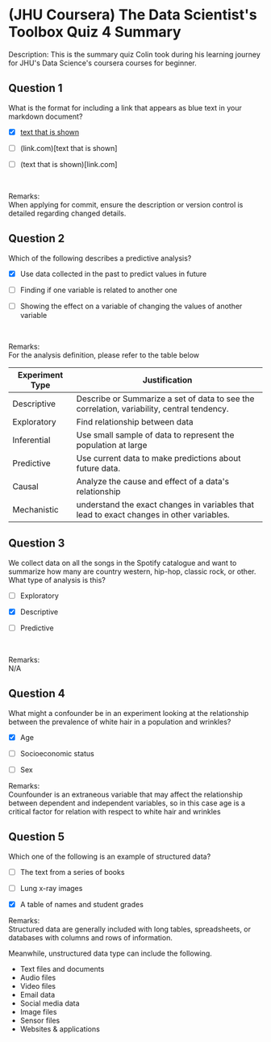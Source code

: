 # (JHU Coursera) The Data Scientist's Toolbox Quiz 4 Summary

Description: This is the summary quiz Colin took during his learning journey for JHU's Data Science's coursera courses for beginner.

Question 1
----------
What is the format for including a link that appears as blue text in your markdown document?

- [x] [text that is shown](link.com)

- [ ] (link.com)[text that is shown]

- [ ] (text that is shown)[link.com]
</br>

Remarks: </br>
When applying for commit, ensure the description or version control is detailed regarding changed details.

Question 2
----------
Which of the following describes a predictive analysis?

- [x] Use data collected in the past to predict values in future

- [ ] Finding if one variable is related to another one

- [ ] Showing the effect on a variable of changing the values of another variable
</br>

Remarks: </br>
For the analysis definition, please refer to the table below </br>

Experiment Type | Justification
--- | --- 
Descriptive | Describe or Summarize a set of data to see the correlation, variability, central tendency.
Exploratory | Find relationship between data
Inferential | Use small sample of data to represent the population at large
Predictive | Use current data to make predictions about future data.
Causal | Analyze the cause and effect of a data's relationship 
Mechanistic | understand the exact changes in variables that lead to exact changes in other variables.


Question 3
----------
We collect data on all the songs in the Spotify catalogue and want to summarize how many are country western, hip-hop, classic rock, or other. </br>
What type of analysis is this?

- [ ] Exploratory

- [x] Descriptive

- [ ] Predictive
</br>

Remarks: </br>
N/A

Question 4
----------
What might a confounder be in an experiment looking at the relationship between the prevalence of white hair in a population and wrinkles?

- [x] Age

- [ ] Socioeconomic status

- [ ] Sex

Remarks: </br>
Counfounder is an extraneous variable that may affect the relationship between dependent and independent variables, so in this case age is a critical factor for relation with respect to white hair and wrinkles


Question 5
----------
Which one of the following is an example of structured data?

- [ ] The text from a series of books

- [ ] Lung x-ray images

- [x] A table of names and student grades

Remarks: </br>
Structured data are generally included with long tables, spreadsheets, or databases with columns and rows of information. </br>

Meanwhile, unstructured data type can include the following.
* Text files and documents
* Audio files
* Video files
* Email data
* Social media data
* Image files
* Sensor files
* Websites & applications
